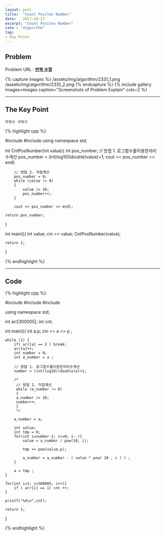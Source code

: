 ```yaml
---
layout: post
title:  "Count Positon Number"
date:   2017-10-17
excerpt: "Count Positon Number"
cate : "algorithm"
tag:
- Key Point
---
```


## Problem
Problem URL : **[반복 수열](https://www.acmicpc.net/problem/2331)**

{% capture images %}
    /assets/img/algorithm/2331_1.png
    /assets/img/algorithm/2331_2.png
{% endcapture %}
{% include gallery images=images caption="Screenshots of Problem Explain" cols=2 %}

---


## The Key Point

    자릿수 구하기 

{% highlight cpp %}

#include <iostream>
#include <cmath>
using namespace std;

int CntPosNumber(int value){
        int pos_number;
        // 방법 1. 로그함수를이용한자리수계산
        pos_number = (int)log10((double)value)+1;
        cout << pos_number << endl;
        
        // 방법 2. 직접계산
        pos_number = 0;
        while (value != 0)
        {
            value /= 10;
            pos_number++;
        }
        
        cout << pos_number << endl;
    
    return pos_number;
}


int main(){
    int value;
    cin >> value;
    CntPosNumber(value);
    
    return 1;
}


{% endhighlight %}

---


## Code
{% highlight cpp %}

#include <iostream>
#include <cstring>
#include <cmath>

using namespace std;

int arr[300005];
int cnt;

int main(){
    int a,p;
    cin >> a >> p ;
    
    while (1) {
        if( arr[a] == 2 ) break;
        arr[a]++;
        int number = 0;
        int a_number = a ;
        
        // 방법 1. 로그함수를이용한자리수계산
        number = (int)log10((double)a)+1;
        
        /*
         // 방법 2. 직접계산
         while (a_number != 0)
         {
         a_number /= 10;
         number++;
         }
         */
        
        a_number = a;
        
        int value;
        int tmp = 0;
        for(int i=number-1; i>=0; i--){
            value = a_number / pow(10, i);
            
            tmp += pow(value,p);
            
            a_number = a_number - ( value * pow( 10 , i ) ) ;
        }
        
        a = tmp ;
    }
    
    for(int i=1; i<300005; i++){
        if ( arr[i] == 1) cnt ++;
    }
    
    printf("%d\n",cnt);
    
    return 1; 
}

{% endhighlight %}
